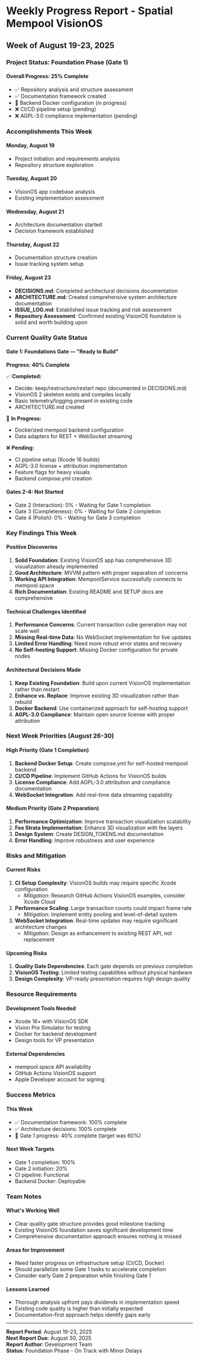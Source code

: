 # Weekly Progress Report - Spatial Mempool VisionOS

## Week of August 19-23, 2025

### Project Status: Foundation Phase (Gate 1)

#### Overall Progress: 25% Complete
- ✅ Repository analysis and structure assessment
- ✅ Documentation framework created
- 🔄 Backend Docker configuration (in progress)
- ❌ CI/CD pipeline setup (pending)
- ❌ AGPL-3.0 compliance implementation (pending)

### Accomplishments This Week

#### Monday, August 19
- Project initiation and requirements analysis
- Repository structure exploration

#### Tuesday, August 20
- VisionOS app codebase analysis
- Existing implementation assessment

#### Wednesday, August 21
- Architecture documentation started
- Decision framework established

#### Thursday, August 22
- Documentation structure creation
- Issue tracking system setup

#### Friday, August 23
- **DECISIONS.md**: Completed architectural decisions documentation
- **ARCHITECTURE.md**: Created comprehensive system architecture documentation
- **ISSUE_LOG.md**: Established issue tracking and risk assessment
- **Repository Assessment**: Confirmed existing VisionOS foundation is solid and worth building upon

### Current Quality Gate Status

#### Gate 1: Foundations Gate — "Ready to Build"
**Progress: 40% Complete**

✅ **Completed:**
- Decide: keep/restructure/restart repo (documented in DECISIONS.md)
- VisionOS 2 skeleton exists and compiles locally
- Basic telemetry/logging present in existing code
- ARCHITECTURE.md created

🔄 **In Progress:**
- Dockerized mempool backend configuration
- Data adapters for REST + WebSocket streaming

❌ **Pending:**
- CI pipeline setup (Xcode 16 builds)
- AGPL-3.0 license + attribution implementation
- Feature flags for heavy visuals
- Backend compose.yml creation

#### Gates 2-4: Not Started
- Gate 2 (Interaction): 0% - Waiting for Gate 1 completion
- Gate 3 (Completeness): 0% - Waiting for Gate 2 completion  
- Gate 4 (Polish): 0% - Waiting for Gate 3 completion

### Key Findings This Week

#### Positive Discoveries
1. **Solid Foundation**: Existing VisionOS app has comprehensive 3D visualization already implemented
2. **Good Architecture**: MVVM pattern with proper separation of concerns
3. **Working API Integration**: MempoolService successfully connects to mempool.space
4. **Rich Documentation**: Existing README and SETUP docs are comprehensive

#### Technical Challenges Identified
1. **Performance Concerns**: Current transaction cube generation may not scale well
2. **Missing Real-time Data**: No WebSocket implementation for live updates
3. **Limited Error Handling**: Need more robust error states and recovery
4. **No Self-hosting Support**: Missing Docker configuration for private nodes

#### Architectural Decisions Made
1. **Keep Existing Foundation**: Build upon current VisionOS implementation rather than restart
2. **Enhance vs. Replace**: Improve existing 3D visualization rather than rebuild
3. **Docker Backend**: Use containerized approach for self-hosting support
4. **AGPL-3.0 Compliance**: Maintain open source license with proper attribution

### Next Week Priorities (August 26-30)

#### High Priority (Gate 1 Completion)
1. **Backend Docker Setup**: Create compose.yml for self-hosted mempool backend
2. **CI/CD Pipeline**: Implement GitHub Actions for VisionOS builds
3. **License Compliance**: Add AGPL-3.0 attribution and compliance documentation
4. **WebSocket Integration**: Add real-time data streaming capability

#### Medium Priority (Gate 2 Preparation)
1. **Performance Optimization**: Improve transaction visualization scalability
2. **Fee Strata Implementation**: Enhance 3D visualization with fee layers
3. **Design System**: Create DESIGN_TOKENS.md documentation
4. **Error Handling**: Improve robustness and user experience

### Risks and Mitigation

#### Current Risks
1. **CI Setup Complexity**: VisionOS builds may require specific Xcode configuration
   - *Mitigation*: Research GitHub Actions VisionOS examples, consider Xcode Cloud
2. **Performance Scaling**: Large transaction counts could impact frame rate
   - *Mitigation*: Implement entity pooling and level-of-detail system
3. **WebSocket Integration**: Real-time updates may require significant architecture changes
   - *Mitigation*: Design as enhancement to existing REST API, not replacement

#### Upcoming Risks
1. **Quality Gate Dependencies**: Each gate depends on previous completion
2. **VisionOS Testing**: Limited testing capabilities without physical hardware
3. **Design Complexity**: VP-ready presentation requires high design quality

### Resource Requirements

#### Development Tools Needed
- Xcode 16+ with VisionOS SDK
- Vision Pro Simulator for testing
- Docker for backend development
- Design tools for VP presentation

#### External Dependencies
- mempool.space API availability
- GitHub Actions VisionOS support
- Apple Developer account for signing

### Success Metrics

#### This Week
- ✅ Documentation framework: 100% complete
- ✅ Architecture decisions: 100% complete
- 🔄 Gate 1 progress: 40% complete (target was 60%)

#### Next Week Targets
- Gate 1 completion: 100%
- Gate 2 initiation: 20%
- CI pipeline: Functional
- Backend Docker: Deployable

### Team Notes

#### What's Working Well
- Clear quality gate structure provides good milestone tracking
- Existing VisionOS foundation saves significant development time
- Comprehensive documentation approach ensures nothing is missed

#### Areas for Improvement
- Need faster progress on infrastructure setup (CI/CD, Docker)
- Should parallelize some Gate 1 tasks to accelerate completion
- Consider early Gate 2 preparation while finishing Gate 1

#### Lessons Learned
- Thorough analysis upfront pays dividends in implementation speed
- Existing code quality is higher than initially expected
- Documentation-first approach helps identify gaps early

---

**Report Period**: August 19-23, 2025  
**Next Report Due**: August 30, 2025  
**Report Author**: Development Team  
**Status**: Foundation Phase - On Track with Minor Delays
